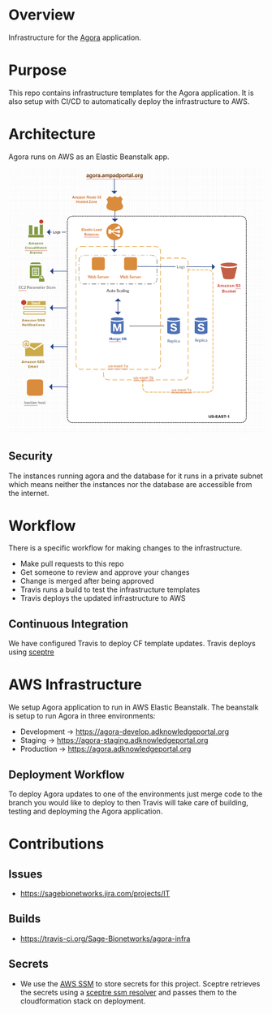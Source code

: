 # Overview
Infrastructure for the [Agora](https://github.com/Sage-Bionetworks/Agora)
application.


# Purpose
This repo contains infrastructure templates for the Agora application.
It is also setup with CI/CD to automatically deploy the infrastructure
to AWS.


# Architecture
Agora runs on AWS as an Elastic Beanstalk app.


![alt text][architecture]


## Security
The instances running agora and the database for it runs in a private
subnet which means neither the instances nor the database are accessible
from the internet.

# Workflow
There is a specific workflow for making changes to the infrastructure.
* Make pull requests to this repo
* Get someone to review and approve your changes
* Change is merged after being approved
* Travis runs a build to test the infrastructure templates
* Travis deploys the updated infrastructure to AWS


## Continuous Integration
We have configured Travis to deploy CF template updates.  Travis deploys using
[sceptre](https://sceptre.cloudreach.com/latest/about.html)


# AWS Infrastructure
We setup Agora application to run in AWS Elastic Beanstalk.  The beanstalk
is setup to run Agora in three environments:
* Development -> https://agora-develop.adknowledgeportal.org
* Staging -> https://agora-staging.adknowledgeportal.org
* Production -> https://agora.adknowledgeportal.org

## Deployment Workflow
To deploy Agora updates to one of the environments just merge code to the branch you would like
to deploy to then Travis will take care of building, testing and deployming the Agora
application.


# Contributions

## Issues
* https://sagebionetworks.jira.com/projects/IT

## Builds
* https://travis-ci.org/Sage-Bionetworks/agora-infra

## Secrets
* We use the [AWS SSM](https://docs.aws.amazon.com/systems-manager/latest/userguide/systems-manager-paramstore.html)
to store secrets for this project.  Sceptre retrieves the secrets using
a [sceptre ssm resolver](https://github.com/cloudreach/sceptre/tree/v1/contrib/ssm-resolver)
and passes them to the cloudformation stack on deployment.


[architecture]: infra-arch1.png "Agora architecture"
